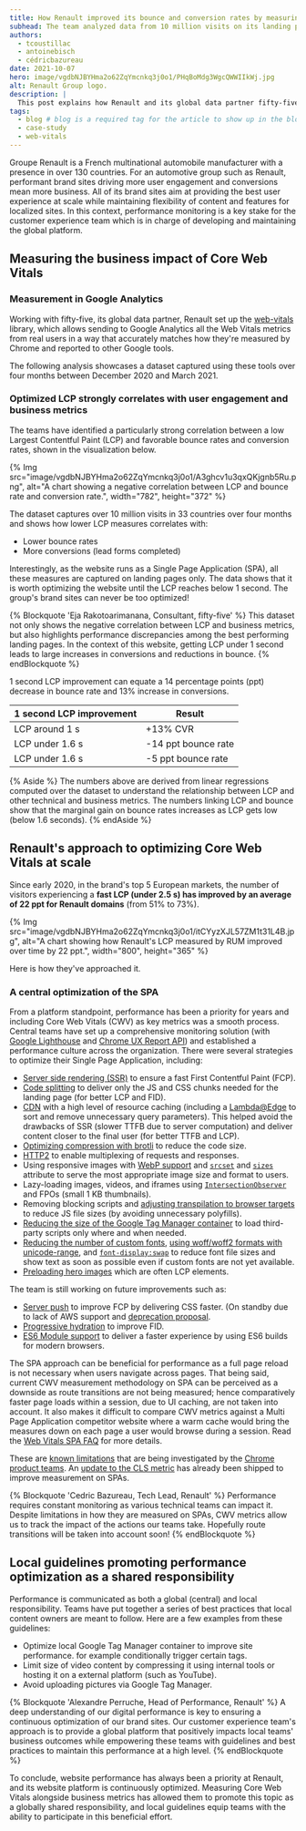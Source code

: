 ```yaml
---
title: How Renault improved its bounce and conversion rates by measuring and optimizing Largest Contentful Paint 
subhead: The team analyzed data from 10 million visits on its landing pages and found a strong correlation between Largest Contentful Paint and conversion rate.
authors:
  - tcoustillac
  - antoinebisch
  - cédricbazureau
date: 2021-10-07
hero: image/vgdbNJBYHma2o62ZqYmcnkq3j0o1/PHqBoMdg3WgcQWWIIkWj.jpg
alt: Renault Group logo.
description: |
  This post explains how Renault and its global data partner fifty-five approached measuring and optimizing the Core Web Vitals. The team analyzed data from 10 million visits on its landing pages, found a strong correlation between Largest Contentful Paint and conversions, and doubled up on its optimization effort. We will look at these data points and understand how the teams have organized for optimizations.
tags:
  - blog # blog is a required tag for the article to show up in the blog.
  - case-study
  - web-vitals
---
```


Groupe Renault is a French multinational automobile manufacturer with a presence in over 130 countries. For an automotive group such as Renault, performant brand sites driving more user engagement and conversions mean more business. All of its brand sites aim at providing the best user experience at scale while maintaining flexibility of content and features for localized sites. In this context, performance monitoring is a key stake for the customer experience team which is in charge of developing and maintaining the global platform.

## Measuring the business impact of Core Web Vitals

### Measurement in Google Analytics

Working with fifty-five, its global data partner, Renault set up the [web-vitals](https://github.com/GoogleChrome/web-vitals) library, which allows sending to Google Analytics all the Web Vitals metrics from real users in a way that accurately matches how they're measured by Chrome and reported to other Google tools.

The following analysis showcases a dataset captured using these tools over four months between December 2020 and March 2021.

### Optimized LCP strongly correlates with user engagement and business metrics

The teams have identified a particularly strong correlation between a low Largest Contentful Paint (LCP) and favorable bounce rates and conversion rates, shown in the visualization below.

{% Img src="image/vgdbNJBYHma2o62ZqYmcnkq3j0o1/A3ghcv1u3qxQKjgnb5Ru.png", alt="A chart showing a negative correlation between LCP and bounce rate and conversion rate.", width="782", height="372" %}

The dataset captures over 10 million visits in 33 countries over four months and shows how lower LCP measures correlates with:

-  Lower bounce rates
-  More conversions (lead forms completed)

Interestingly, as the website runs as a Single Page Application (SPA), all these measures are captured on landing pages only. The data shows that it is worth optimizing the website until the LCP reaches below 1 second. The group's brand sites can never be too optimized!

{% Blockquote 'Eja Rakotoarimanana, Consultant, fifty-five' %}
This dataset not only shows the negative correlation between LCP and business metrics, but also highlights performance discrepancies among the best performing landing pages. In the context of this website, getting LCP under 1 second leads to large increases in conversions and reductions in bounce.
{% endBlockquote %}

1 second LCP improvement can equate a 14 percentage points (ppt) decrease in bounce rate and 13% increase in conversions.

<div class="w-table-wrapper">
  <table>
    <thead>
      <tr>
        <th>1 second LCP improvement</th>
        <th>Result</th>
      </tr>
    </thead>
    <tbody>
      <tr>
        <td>LCP around 1&nbsp;s</td>
        <td>+13% CVR</td>
      </tr>
      <tr>
        <td>LCP under 1.6&nbsp;s</td>
        <td>-14 ppt bounce rate</td>
      </tr>
      <tr>
        <td>LCP under 1.6&nbsp;s</td>
        <td>-5 ppt bounce rate</a></td>
      </tr>
    </tbody>
  </table>
</div>

{% Aside %}
The numbers above are derived from linear regressions computed over the dataset to understand the relationship between LCP and other technical and business metrics. The numbers linking LCP and bounce show that the marginal gain on bounce rates increases as LCP gets low (below 1.6 seconds).
{% endAside %}

## Renault's approach to optimizing Core Web Vitals at scale

Since early 2020, in the brand's top 5 European markets, the number of visitors experiencing a **fast LCP (under 2.5&nbsp;s) has improved by an average of 22 ppt for Renault domains** (from 51% to 73%).

{% Img src="image/vgdbNJBYHma2o62ZqYmcnkq3j0o1/itCYyzXJL57ZM1t31L4B.jpg", alt="A chart showing how Renault's LCP measured by RUM improved over time by 22 ppt.", width="800", height="365" %}

Here is how they've approached it.

### A central optimization of the SPA

From a platform standpoint, performance has been a priority for years and including Core Web Vitals (CWV) as key metrics was a smooth process. Central teams have set up a comprehensive monitoring solution (with [Google Lighthouse](https://developers.google.com/web/tools/lighthouse) and [Chrome UX Report API](https://developers.google.com/web/tools/chrome-user-experience-report/api/reference)) and established a performance culture across the organization. There were several strategies to optimize their Single Page Application, including:

+   [Server side rendering (SSR)](https://developers.google.com/web/updates/2019/02/rendering-on-the-web) to ensure a fast First Contentful Paint (FCP). 
+   [Code splitting](/codelab-code-splitting/) to deliver only the JS and CSS chunks needed for the landing page (for better LCP and FID).
+   [CDN](/content-delivery-networks/) with a high level of resource caching (including a [Lambda@Edge](https://aws.amazon.com/lambda/edge/) to sort and remove unnecessary query parameters). This helped avoid the drawbacks of SSR (slower TTFB due to server computation) and deliver content closer to the final user (for better TTFB and LCP).
+   [Optimizing compression with brotli](/codelab-text-compression-brotli/) to reduce the code size.
+   [HTTP2](https://developers.google.com/web/fundamentals/performance/http2/) to enable multiplexing of requests and responses.
+   Using responsive images with [WebP support](/serve-images-webp/) and [`srcset`](/use-srcset-to-automatically-choose-the-right-image/#help-the-browser-choose-the-right-image-size) and [`sizes`](/use-srcset-to-automatically-choose-the-right-image/#what-about-the-display-size-of-the-image) attribute to serve the most appropriate image size and format to users.
+   Lazy-loading images, videos, and iframes using [`IntersectionObserver`](/lazy-loading-images/#images-inline-intersection-observer) and FPOs (small 1&nbsp;KB thumbnails).
+   Removing blocking scripts and [adjusting transpilation to browser targets](/serve-modern-code-to-modern-browsers/#use-@babelpreset-env) to reduce JS file sizes (by avoiding unnecessary polyfills).
+   [Reducing the size of the Google Tag Manager container](https://support.google.com/tagmanager/answer/2772488?hl=en) to load third-party scripts only where and when needed.
+   [Reducing the number of custom fonts](/font-best-practices/#use-fewer-web-fonts), [using woff/woff2 formats with unicode-range](/font-best-practices/#best-practices-2), and  [`font-display:swap`](https://web.dev/font-display/#how-to-avoid-showing-invisible-text) to reduce font file sizes and show text as soon as possible even if custom fonts are not yet available.
+   [Preloading hero images](/preload-responsive-images/) which are often LCP elements.

The team is still working on future improvements such as:

+   [Server push](https://en.wikipedia.org/wiki/HTTP/2_Server_Push) to improve FCP by delivering CSS faster. (On standby due to lack of AWS support and [deprecation proposal](https://groups.google.com/a/chromium.org/g/blink-dev/c/K3rYLvmQUBY/m/vOWBKZGoAQAJ?pli=1).
+   [Progressive hydration](https://developers.google.com/web/updates/2019/02/rendering-on-the-web#rehydration) to improve FID.
+   [ES6 Module support](/codelab-serve-modern-code/#use-lessscript-type%22module%22greater) to deliver a faster experience by using ES6 builds for modern browsers.

The SPA approach can be beneficial for performance as a full page reload is not necessary when users navigate across pages. That being said, current CWV measurement methodology on SPA can be perceived as a downside as route transitions are not being measured; hence comparatively faster page loads within a session, due to UI caching, are not taken into account. It also makes it difficult to compare CWV metrics against a Multi Page Application competitor website where a warm cache would bring the measures down on each page a user would browse during a session. Read the [Web Vitals SPA FAQ](/vitals-spa-faq/) for more details.

These are [known limitations](/vitals-spa-faq/) that are being investigated by the [Chrome product teams](https://github.com/GoogleChrome/web-vitals/issues/119#issuecomment-767298992). An [update to the CLS metric](/better-layout-shift-metric/) has already been shipped to improve measurement on SPAs.

{% Blockquote 'Cedric Bazureau, Tech Lead, Renault' %}
Performance requires constant monitoring as various technical teams can impact it. Despite limitations in how they are measured on SPAs, CWV metrics allow us to track the impact of the actions our teams take. Hopefully route transitions will be taken into account soon!
{% endBlockquote %}

## Local guidelines promoting performance optimization as a shared responsibility

Performance is communicated as both a global (central) and local responsibility. Teams have put together a series of best practices that local content owners are meant to follow. Here are a few examples from these guidelines:

-  Optimize local Google Tag Manager container to improve site performance. for example conditionally trigger certain tags.
-  Limit size of video content by compressing it using internal tools or hosting it on a external platform (such as YouTube).
-  Avoid uploading pictures via Google Tag Manager.

{% Blockquote 'Alexandre Perruche, Head of Performance, Renault' %}
A deep understanding of our digital performance is key to ensuring a continuous optimization of our brand sites. Our customer experience team's approach is to provide a global platform that positively impacts local teams' business outcomes while empowering these teams with guidelines and best practices to maintain this performance at a high level.
{% endBlockquote %}

To conclude, website performance has always been a priority at Renault, and its website platform is continuously optimized. Measuring Core Web Vitals alongside business metrics has allowed them to promote this topic as a globally shared responsibility, and local guidelines equip teams with the ability to participate in this beneficial effort.
